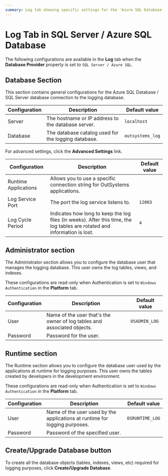 ```yaml
---
summary: Log tab showing specific settings for the 'Azure SQL Database / SQL Server' database provider.
---
```


# Log Tab in SQL Server / Azure SQL Database

The following configurations are available in the **Log** tab when the **Database Provider** property is set to `SQL Server / Azure SQL`.

## Database Section

This section contains general configurations for the Azure SQL Database / SQL Server database connection to the logging database.

Configuration | Description | Default value  
--------------|-------------|---------------  
Server | The hostname or IP address to the database server. | `localhost`
Database | The database catalog used for the logging database. | `outsystems_log`  

For advanced settings, click the **Advanced Settings** link.

|Configuration | Description | Default value|
|---|---|---|
|Runtime Applications|Allows you to use a specific connection string for OutSystems applications.||
|Log Service Port|The port the log service listens to.|`12003`|
|Log Cycle Period|Indicates how long to keep the log files (in weeks). After this time, the log tables are rotated and information is lost.|`4`|

## Administrator section

The Administrator section allows you to configure the database user that manages the logging database. This user owns the log tables, views, and indexes.

<div class="info" markdown="1">

These configurations are read-only when Authentication is set to `Windows Authentication` in the **Platform** tab.

</div>

Configuration | Description | Default value  
--------------|-------------|--------------  
User | Name of the user that's the owner of log tables and associated objects. | `OSADMIN_LOG`  
Password | Password for the user. |

## Runtime section

The Runtime section allows you to configure the database user used by the applications at runtime for logging purposes. This user owns the tables created by developers in the development environment.

<div class="info" markdown="1">

These configurations are read-only when Authentication is set to `Windows Authentication` in the **Platform** tab.

</div>

Configuration | Description | Default value  
--------------|-------------|--------------  
User | Name of the user used by the applications at runtime for logging purposes. | `OSRUNTIME_LOG`
Password | Password of the specified user. |
  
## Create/Upgrade Database button

To create all the database objects (tables, indexes, views, etc) required for logging purposes, click **Create/Upgrade Database**.
